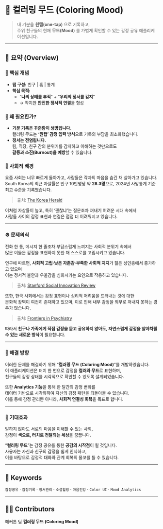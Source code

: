 # 🎨 컬러링 무드 (Coloring Mood)

> 내 기분을 **원탭(one-tap)** 으로 기록하고,  
> 주위 친구들의 현재 **무드(Mood)** 를 가볍게 확인할 수 있는 감정 공유 애플리케이션입니다.  

---

## 🧭 요약 (Overview)

### 📌 핵심 개념
- **탭 구성:** 친구 | 홈 | 통계  
- **핵심 목적:**  
  - “**나의 상태를 추적**” + “**우리의 정서를 감지**”  
  - → 작지만 **안전한 정서적 연결**을 형성  

### 💬 왜 필요한가?
- **기분 기록은 꾸준함이 생명입니다.**  
  컬러링 무드는 **‘원탭’ 감정 입력 방식**으로 기록의 부담을 최소화했습니다.  
- **정서는 전염됩니다.**  
  팀, 직장, 친구 간의 분위기를 감지하고 이해하는 것만으로도  
  **갈등과 소진(Burnout)을 예방**할 수 있습니다.  

### 🧩 사회적 배경

요즘 사회는 너무 빠르게 돌아가고, 사람들은 각자의 마음을 숨긴 채 살아가고 있습니다.  
South Korea의 최근 자살률은 인구 10만명당 약 **28.3명**으로, 2024년 사망통계 기준 최고 수준을 기록했습니다.  
> 출처: [The Korea Herald](https://www.koreaherald.com/article/10429652?utm_source=chatgpt.com)

이처럼 자살률이 높고, 특히 ‘괜찮냐’는 질문조차 꺼내기 어려운 시대 속에서  
사람들 사이의 감정 표현과 연결은 점점 더 어려워지고 있습니다.

---

### ⚙️ 문제의식

전화 한 통, 메시지 한 줄조차 부담스럽게 느껴지는 사회적 분위기 속에서  
많은 이들은 감정을 표현하지 못한 채 스스로를 고립시키고 있습니다.  

연구에 따르면, **사회적 고립·낮은 자존감·부족한 사회적 지지**가 젊은 성인층에서 증가하고 있으며  
이는 정서적 불안과 우울감을 심화시키는 요인으로 작용하고 있습니다.  
> 출처: [Stanford Social Innovation Review](https://ssir.org/articles/entry/solutions-social-isolation-south-korea?utm_source=chatgpt.com)

또한, 한국 사회에서는 감정 표현이나 심리적 어려움을 드러내는 것에 대한  
문화적 장벽이 여전히 존재하고 있으며, 이로 인해 내부 감정을 외부로 꺼내지 못하는 경우가 많습니다.  
> 출처: [Frontiers in Psychiatry](https://www.frontiersin.org/journals/psychiatry/articles/10.3389/fpsyt.2024.1423609/full?utm_source=chatgpt.com)

따라서 **친구나 가족에게 직접 감정을 묻고 공유하지 않아도, 자연스럽게 감정을 알아차릴 수 있는 새로운 방식**이 필요합니다.

---

### 🌈 해결 방향

이러한 문제를 해결하기 위해 “**컬러링 무드 (Coloring Mood)**”를 개발하였습니다.  
이 애플리케이션은 터치 한 번으로 감정을 **컬러와 무드**로 표현하며,  
친구들의 감정 상태를 시각적으로 확인할 수 있도록 설계되었습니다.  

또한 **Analytics 기능**을 통해 한 달간의 감정 변화를  
데이터 기반으로 시각화하여 자신의 감정 패턴을 되돌아볼 수 있습니다.  
이를 통해 감정 관리뿐 아니라, **사회적 연결성 회복**을 목표로 합니다.

---

### 💖 기대효과

말하지 않아도 서로의 마음을 이해할 수 있는 사회,  
감정이 **색으로, 터치로 전달되는 세상**을 꿈꿉니다.  

“**컬러링 무드**”는 감정 공유를 통한 **공감의 시작점**이 될 것입니다.  
사용자는 자신과 친구의 감정을 쉽게 인식하고,  
이를 바탕으로 감정적 대화와 관계 회복의 물꼬를 틀 수 있습니다.

---

## 🧠 Keywords
`감정공유` · `감정기록` · `정서관리` · `소셜힐링` · `마음건강` · `Color UI` · `Mood Analytics`

---

## 👩‍💻 Contributors
해커톤 팀 **컬러링 무드 (Coloring Mood)**

